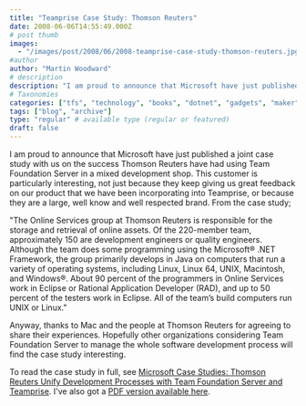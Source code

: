```yaml
---
title: "Teamprise Case Study: Thomson Reuters"
date: 2008-06-06T14:55:49.000Z
# post thumb
images:
  - "/images/post/2008/06/2008-teamprise-case-study-thomson-reuters.jpg"
#author
author: "Martin Woodward"
# description
description: "I am proud to announce that Microsoft have just published a joint case study with us on the success Thomson Reuters have had using Team."
# Taxonomies
categories: ["tfs", "technology", "books", "dotnet", "gadgets", "maker", "teamprise", "web", "programming", "personal"]
tags: ["blog", "archive"]
type: "regular" # available type (regular or featured)
draft: false
---
```

[](http://www.thomsonreuters.com/) I am proud to announce that Microsoft have just published a joint case study with us on the success Thomson Reuters have had using Team Foundation Server in a mixed development shop.  This customer is particularly interesting, not just because they keep giving us great feedback on our product that we have been incorporating into Teamprise, or because they are a large, well know and well respected brand.  From the case study;  

"The Online Services group at Thomson Reuters is responsible for the storage and retrieval of online assets. Of the 220-member team, approximately 150 are development engineers or quality engineers. Although the team does some programming using the Microsoft® .NET Framework, the group primarily develops in Java on computers that run a variety of operating systems, including Linux, Linux 64, UNIX, Macintosh, and Windows®. About 90 percent of the programmers in Online Services work in Eclipse or Rational Application Developer (RAD), and up to 50 percent of the testers work in Eclipse. All of the team’s build computers run UNIX or Linux." 

Anyway, thanks to Mac and the people at Thomson Reuters for agreeing to share their experiences.  Hopefully other organizations considering Team Foundation Server to manage the whole software development process will find the case study interesting. 

To read the case study in full, see [Microsoft Case Studies: Thomson Reuters Unify Development Processes with Team Foundation Server and Teamprise](http://www.microsoft.com/casestudies/casestudy.aspx?casestudyid=4000002078).  I've also got a [PDF version available here](http://www.woodwardweb.com/documents/Thomson_Reuters.pdf).